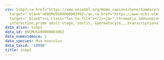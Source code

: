 ```yaml
---
csv: Ssbp2,<a href="https://www.ensembl.org/Homo_sapiens/Gene/Summary?db=core;g=ENSMUSG00000003992"
  target="_blank">ENSMUSG00000003992</a>,<a href="https://www.ncbi.nlm.nih.gov/pubmed/25450459"
  target="_blank"><i class="fas fa-file"></i></a>",chromatin immunoprecipitation assay,direct
  interaction,prime adult stage, testis, Spermatocyte,,,transcriptional regulation,
data_alias: Ssbp2
data_id: ENSMUSG00000003992
data_numevidence: 1
data_species: Mus musculus
data_taxid: '10090'
title: Ssbp2
---
```

